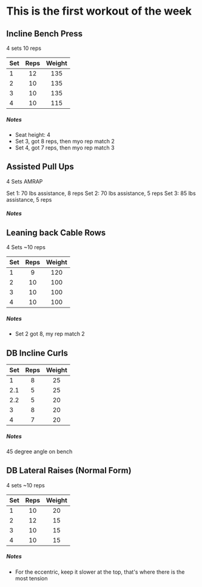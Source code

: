 # This is the first workout of the week

## Incline Bench Press
4 sets
10 reps

| Set | Reps  | Weight |
| :-  | :---: | :----: |
| 1   |  12   | 135    |
| 2   |  10   | 135    |
| 3   |  10   | 135    |
| 4   |  10   | 115    |

##### Notes
- Seat height: 4
- Set 3, got 8 reps, then myo rep match 2
- Set 4, got 7 reps, then myo rep match 3


## Assisted Pull Ups
4 Sets
AMRAP

Set 1: 70 lbs assistance, 8 reps
Set 2: 70 lbs assistance, 5 reps
Set 3: 85 lbs assistance, 5 reps

##### Notes

## Leaning back Cable Rows
4 Sets
~10 reps

| Set | Reps  | Weight |
| :-  | :---: | :----: |
| 1   |  9    | 120    |
| 2   |  10   | 100    |
| 3   |  10   | 100    |
| 4   |  10   | 100    |


##### Notes
- Set 2 got 8, my rep match 2

## DB Incline Curls

| Set | Reps  | Weight |
| :-  | :---: | :----: |
| 1   |  8    | 25     |
| 2.1 |  5    | 25     |
| 2.2 |  5    | 20     |
| 3   |  8    | 20     |
| 4   |  7    | 20     |

##### Notes
45 degree angle on bench

## DB Lateral Raises (Normal Form)
4 sets
~10 reps

| Set | Reps  | Weight |
| :-  | :---: | :----: |
| 1   |  10   | 20     |
| 2   |  12   | 15     |
| 3   |  10   | 15     |
| 4   |  10   | 15     |

##### Notes
- For the eccentric, keep it slower at the top, that's where there is the most tension 